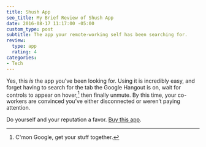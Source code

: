 ```yaml
---
title: Shush App
seo_title: My Brief Review of Shush App
date: 2016-08-17 11:17:00 -05:00
custom_type: post
subtitle: The app your remote-working self has been searching for.
review:
  type: app
  rating: 4
categories:
- Tech
---
```


Yes, this *is* the app you’ve been looking for. Using it is incredibly easy, and forget having to search for the tab the Google Hangout is on, wait for controls to appear on hover,[^hover] then finally unmute. By this time, your co-workers are convinced you’ve either disconnected or weren’t paying attention.

Do yourself and your reputation a favor. [Buy this app](https://itunes.apple.com/us/app/shush-microphone-manager/id496437906?mt=12).

[^hover]: C'mon Google, get your stuff together.
